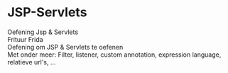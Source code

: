 # JSP-Servlets

Oefening Jsp & Servlets
<br />
  Frituur Frida
<br />
  Oefening om JSP & Servlets te oefenen
<br />
  Met onder meer: Filter, listener, custom annotation, expression language, relatieve url's, ...

